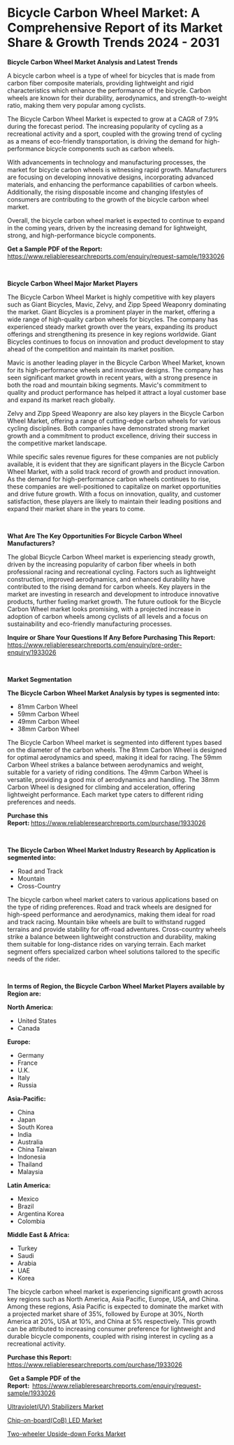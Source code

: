 <p><h1>Bicycle Carbon Wheel Market: A Comprehensive Report of its Market Share & Growth Trends 2024 - 2031</h1></p><p><strong>Bicycle Carbon Wheel Market Analysis and Latest Trends</strong></p>
<p><p>A bicycle carbon wheel is a type of wheel for bicycles that is made from carbon fiber composite materials, providing lightweight and rigid characteristics which enhance the performance of the bicycle. Carbon wheels are known for their durability, aerodynamics, and strength-to-weight ratio, making them very popular among cyclists.</p><p>The Bicycle Carbon Wheel Market is expected to grow at a CAGR of 7.9% during the forecast period. The increasing popularity of cycling as a recreational activity and a sport, coupled with the growing trend of cycling as a means of eco-friendly transportation, is driving the demand for high-performance bicycle components such as carbon wheels.</p><p>With advancements in technology and manufacturing processes, the market for bicycle carbon wheels is witnessing rapid growth. Manufacturers are focusing on developing innovative designs, incorporating advanced materials, and enhancing the performance capabilities of carbon wheels. Additionally, the rising disposable income and changing lifestyles of consumers are contributing to the growth of the bicycle carbon wheel market.</p><p>Overall, the bicycle carbon wheel market is expected to continue to expand in the coming years, driven by the increasing demand for lightweight, strong, and high-performance bicycle components.</p></p>
<p><strong>Get a Sample PDF of the Report:&nbsp;</strong> <a href="https://www.reliableresearchreports.com/enquiry/request-sample/1933026">https://www.reliableresearchreports.com/enquiry/request-sample/1933026</a></p>
<p>&nbsp;</p>
<p><strong>Bicycle Carbon Wheel Major Market Players</strong></p>
<p><p>The Bicycle Carbon Wheel Market is highly competitive with key players such as Giant Bicycles, Mavic, Zelvy, and Zipp Speed Weaponry dominating the market. Giant Bicycles is a prominent player in the market, offering a wide range of high-quality carbon wheels for bicycles. The company has experienced steady market growth over the years, expanding its product offerings and strengthening its presence in key regions worldwide. Giant Bicycles continues to focus on innovation and product development to stay ahead of the competition and maintain its market position.</p><p>Mavic is another leading player in the Bicycle Carbon Wheel Market, known for its high-performance wheels and innovative designs. The company has seen significant market growth in recent years, with a strong presence in both the road and mountain biking segments. Mavic's commitment to quality and product performance has helped it attract a loyal customer base and expand its market reach globally.</p><p>Zelvy and Zipp Speed Weaponry are also key players in the Bicycle Carbon Wheel Market, offering a range of cutting-edge carbon wheels for various cycling disciplines. Both companies have demonstrated strong market growth and a commitment to product excellence, driving their success in the competitive market landscape.</p><p>While specific sales revenue figures for these companies are not publicly available, it is evident that they are significant players in the Bicycle Carbon Wheel Market, with a solid track record of growth and product innovation. As the demand for high-performance carbon wheels continues to rise, these companies are well-positioned to capitalize on market opportunities and drive future growth. With a focus on innovation, quality, and customer satisfaction, these players are likely to maintain their leading positions and expand their market share in the years to come.</p></p>
<p>&nbsp;</p>
<p><strong>What Are The Key Opportunities For Bicycle Carbon Wheel Manufacturers?</strong></p>
<p><p>The global Bicycle Carbon Wheel market is experiencing steady growth, driven by the increasing popularity of carbon fiber wheels in both professional racing and recreational cycling. Factors such as lightweight construction, improved aerodynamics, and enhanced durability have contributed to the rising demand for carbon wheels. Key players in the market are investing in research and development to introduce innovative products, further fueling market growth. The future outlook for the Bicycle Carbon Wheel market looks promising, with a projected increase in adoption of carbon wheels among cyclists of all levels and a focus on sustainability and eco-friendly manufacturing processes.</p></p>
<p><strong>Inquire or Share Your Questions If Any Before Purchasing This Report:</strong> <a href="https://www.reliableresearchreports.com/enquiry/pre-order-enquiry/1933026">https://www.reliableresearchreports.com/enquiry/pre-order-enquiry/1933026</a></p>
<p>&nbsp;</p>
<p><strong>Market Segmentation</strong></p>
<p><strong>The Bicycle Carbon Wheel Market Analysis by types is segmented into:</strong></p>
<p><ul><li>81mm Carbon Wheel</li><li>59mm Carbon Wheel</li><li>49mm Carbon Wheel</li><li>38mm Carbon Wheel</li></ul></p>
<p><p>The Bicycle Carbon Wheel market is segmented into different types based on the diameter of the carbon wheels. The 81mm Carbon Wheel is designed for optimal aerodynamics and speed, making it ideal for racing. The 59mm Carbon Wheel strikes a balance between aerodynamics and weight, suitable for a variety of riding conditions. The 49mm Carbon Wheel is versatile, providing a good mix of aerodynamics and handling. The 38mm Carbon Wheel is designed for climbing and acceleration, offering lightweight performance. Each market type caters to different riding preferences and needs.</p></p>
<p><strong>Purchase this Report:&nbsp;</strong><a href="https://www.reliableresearchreports.com/purchase/1933026">https://www.reliableresearchreports.com/purchase/1933026</a></p>
<p>&nbsp;</p>
<p><strong>The Bicycle Carbon Wheel Market Industry Research by Application is segmented into:</strong></p>
<p><ul><li>Road and Track</li><li>Mountain</li><li>Cross-Country</li></ul></p>
<p><p>The bicycle carbon wheel market caters to various applications based on the type of riding preferences. Road and track wheels are designed for high-speed performance and aerodynamics, making them ideal for road and track racing. Mountain bike wheels are built to withstand rugged terrains and provide stability for off-road adventures. Cross-country wheels strike a balance between lightweight construction and durability, making them suitable for long-distance rides on varying terrain. Each market segment offers specialized carbon wheel solutions tailored to the specific needs of the rider.</p></p>
<p>&nbsp;</p>
<p><strong>In terms of Region, the Bicycle Carbon Wheel Market Players available by Region are:</strong></p>
<p>
    <p> <strong> North America: </strong>
        <ul>
            <li>United States</li>
            <li>Canada</li>
        </ul>
        </p> 
    <p> <strong> Europe: </strong>
        <ul>
            <li>Germany</li>
            <li>France</li>
            <li>U.K.</li>
            <li>Italy</li>
            <li>Russia</li>
        </ul>
        </p> 
    <p> <strong> Asia-Pacific: </strong>
        <ul>
            <li>China</li>
            <li>Japan</li>
            <li>South Korea</li>
            <li>India</li>
            <li>Australia</li>
            <li>China Taiwan</li>
            <li>Indonesia</li>
            <li>Thailand</li>
            <li>Malaysia</li>
        </ul>
        </p> 
    <p> <strong> Latin America: </strong>
        <ul>
            <li>Mexico</li>
            <li>Brazil</li>
            <li>Argentina Korea</li>
            <li>Colombia</li>
        </ul>
        </p> 
    <p> <strong> Middle East & Africa: </strong>
        <ul>
            <li>Turkey</li>
            <li>Saudi</li>
            <li>Arabia</li>
            <li>UAE</li>
            <li>Korea</li>
        </ul>
    </p>
    </p>
<p><p>The bicycle carbon wheel market is experiencing significant growth across key regions such as North America, Asia Pacific, Europe, USA, and China. Among these regions, Asia Pacific is expected to dominate the market with a projected market share of 35%, followed by Europe at 30%, North America at 20%, USA at 10%, and China at 5% respectively. This growth can be attributed to increasing consumer preference for lightweight and durable bicycle components, coupled with rising interest in cycling as a recreational activity.</p></p>
<p><strong>Purchase this Report: </strong><a href="https://www.reliableresearchreports.com/purchase/1933026">https://www.reliableresearchreports.com/purchase/1933026</a></p>
<p>&nbsp;<strong>Get a Sample PDF of the Report:&nbsp;&nbsp;</strong><a href="https://www.reliableresearchreports.com/enquiry/request-sample/1933026">https://www.reliableresearchreports.com/enquiry/request-sample/1933026</a></p>
<p><strong></strong></p>
<p><p><a href="https://view.publitas.com/reportprime-1/ultraviolet-uv-stabilizers-market-size-global-industry-overview-market-segmentation-and-forecast-2023-to-2030/">Ultraviolet(UV) Stabilizers Market</a></p><p><a href="https://view.publitas.com/reportprime-1/chip-on-board-cob-led-market-size-and-growth-market-segmentation-regional-and-country-breakdowns-and-market-trends-for-period-from-2023-2030/">Chip-on-board(CoB) LED Market</a></p><p><a href="https://view.publitas.com/reportprime-1/two-wheeler-upside-down-forks-market-offers-provide-insightful-data-for-the-time-period-from-2023-to-2030-and-also-provide-analysis-based-on-application-type-and-region/">Two-wheeler Upside-down Forks Market</a></p></p>